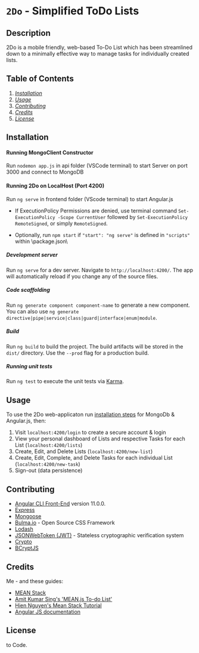 # `2Do` - Simplified ToDo Lists

## Description

2Do is a mobile friendly, web-based To-Do List which has been streamlined down to a minimally effective way to manage tasks for individually created lists.


## Table of Contents
1. [*Installation*](#Installation)
2. [*Usage*](#Usage)
3. [*Contributing*](#Contributing)
4. [*Credits*](#Credits)
5. [*License*](#License)

<a name="Installation"></a>
## Installation

<a name="initialInstallation"></a>
#### Running MongoClient Constructor
Run `nodemon app.js` in api folder (VSCode terminal) to start Server on port 3000 and connect to MongoDB

#### Running 2Do on LocalHost (Port 4200)
Run `ng serve` in frontend folder (VScode terminal) to start Angular.js

* If ExecutionPolicy Permissions are denied, use terminal command `Set-ExecutionPolicy -Scope CurrentUser` followed by `Set-ExecutionPolicy RemoteSigned`, or simply `RemoteSigned`.

* Optionally, run `npm start` if `"start": "ng serve"` is defined in `"scripts"` within \package.json\

##### Development server
Run `ng serve` for a dev server. Navigate to `http://localhost:4200/`. The app will automatically reload if you change any of the source files.

##### Code scaffolding
Run `ng generate component component-name` to generate a new component. You can also use `ng generate directive|pipe|service|class|guard|interface|enum|module`.

##### Build
Run `ng build` to build the project. The build artifacts will be stored in the `dist/` directory. Use the `--prod` flag for a production build.

##### Running unit tests
Run `ng test` to execute the unit tests via [Karma](https://karma-runner.github.io).


<a name="Usage"></a>
## Usage

To use the 2Do web-applicaton run [installation steps](#initialInstallation) for MongoDb & Angular.js, then:
1. Visit `localhost:4200/login` to create a secure account & login
2. View your personal dashboard of Lists and respective Tasks for each List (`localhost:4200/lists`)
3. Create, Edit, and Delete Lists (`localhost:4200/new-list`)
4. Create, Edit, Complete, and Delete Tasks for each individual List (`localhost:4200/new-task`)
5. Sign-out (data persistence)


<a name="Contributing"></a>
## Contributing
* [Angular CLI Front-End](https://github.com/angular/angular-cli) version 11.0.0.
* [Express](https://expressjs.com/)
* [Mongoose](https://mongoosejs.com/)
* [Bulma.io](https://bulma.io/) - Open Source CSS Framework
* [Lodash](https://www.npmjs.com/package/lodash)
* [JSONWebToken (JWT)](https://www.npmjs.com/package/jsonwebtoken) - Stateless cryptographic verification system
* [Crypto](https://www.npmjs.com/package/crypto)
* [BCryptJS](https://www.npmjs.com/package/bcrypt)

<a name="Credits"></a>
## Credits
Me - and these guides:
* [MEAN Stack](https://en.wikipedia.org/wiki/MEAN_(solution_stack))
* [Amit Kumar Sing's 'MEAN.js To-do List'](https://workshops.hackclub.com/todo_app_using_meanjs/)
* [Hien Nguyen's Mean Stack Tutorial](https://medium.com/@hiennguyen_1188/create-a-todo-app-using-mean-stack-12bf25a75f6e)
* [Angular JS documentation](https://www.w3schools.com/angular/angular_intro.asp)

<a name="License"></a>
## License
to Code.

